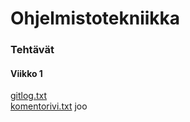<h1>Ohjelmistotekniikka</h1>
<h3>Tehtävät</h3>
<h4>Viikko 1</h4>
<a href="https://github.com/vaisajuh/ot-harjoitustyo/blob/master/laskarit/viikko1/gitlog.txt">gitlog.txt</a> <br>
<a href="https://github.com/vaisajuh/ot-harjoitustyo/blob/master/laskarit/viikko1/komentorivi.txt">komentorivi.txt</a>
joo
